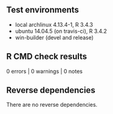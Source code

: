 ## Test environments
* local archlinux 4.13.4-1, R 3.4.3
* ubuntu 14.04.5 (on travis-ci), R 3.4.2
* win-builder (devel and release)

## R CMD check results

0 errors | 0 warnings | 0 notes

## Reverse dependencies

There are no reverse dependencies.
